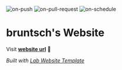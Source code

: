 
  ![on-push](../../actions/workflows/on-push.yaml/badge.svg)
  ![on-pull-request](../../actions/workflows/on-pull-request.yaml/badge.svg)
  ![on-schedule](../../actions/workflows/on-schedule.yaml/badge.svg)

  # bruntsch's Website

  Visit **[website url](#)** 🚀

  _Built with [Lab Website Template](https://greene-lab.gitbook.io/lab-website-template-docs)_
